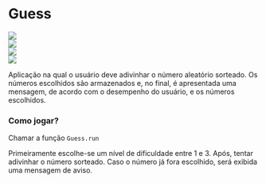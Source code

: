 # Guess

<div display="inline">
    <img src=https://img.shields.io/badge/status-development-orange/>
</div>

<div display="inline">
    <img src=https://img.shields.io/github/stars/wagner-de-carvalho/guess_number?style=social/>
</div>

<div display="inline">
    <img src=https://img.shields.io/github/followers/wagner-de-carvalho?style=social/>
</div>

<div display="inline"> 
    <img src=https://img.shields.io/badge/Elixir-4B275F?style=for-the-badge&logo=elixir&logoColor=white/>
</div>
       
Aplicação na qual o usuário deve adivinhar o número aleatório sorteado. Os números escolhidos são armazenados e, no final, é apresentada uma mensagem, de acordo com o desempenho do usuário, e os números escolhidos.

### Como jogar?
Chamar a função `Guess.run` 

Primeiramente escolhe-se um nível de dificuldade entre 1 e 3. Após, tentar adivinhar o número sorteado. Caso o número já fora escolhido, será exibida uma mensagem de aviso.

